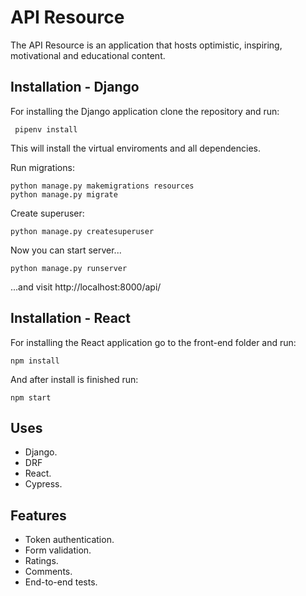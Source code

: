 
# API Resource

The API Resource is an application that hosts optimistic, inspiring, motivational and educational content.

## Installation - Django

   For installing the Django application clone the repository and run:

     pipenv install

   This will install the virtual enviroments and all dependencies.


   Run migrations: 
	
    python manage.py makemigrations resources
    python manage.py migrate

   Create superuser:

    python manage.py createsuperuser
    
   Now you can start server...
   
    python manage.py runserver
   
   ...and visit http://localhost:8000/api/

## Installation - React
For installing the React application go to the front-end folder and run:

    npm install
    
  And after install is finished run:

    npm start
    
## Uses

 - Django.
 - DRF
 - React.
 - Cypress.

## Features
- Token authentication.
- Form validation.
- Ratings.
- Comments.
- End-to-end tests.

